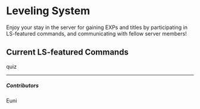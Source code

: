 # Leveling System


Enjoy your stay in the server for gaining EXPs and titles by participating in LS-featured commands, and communicating with fellow server members!

## Current LS-featured Commands


quiz


---

##### Contributors


Euni
